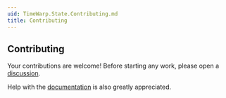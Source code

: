 ```yaml
---
uid: TimeWarp.State.Contributing.md
title: Contributing
---
```


## Contributing

Your contributions are welcome! Before starting any work, please open a [discussion](https://github.com/TimeWarpEngineering/timewarp-state/discussions).

Help with the [documentation](https://timewarpengineering.github.io/timewarp-state/) is also greatly appreciated.
